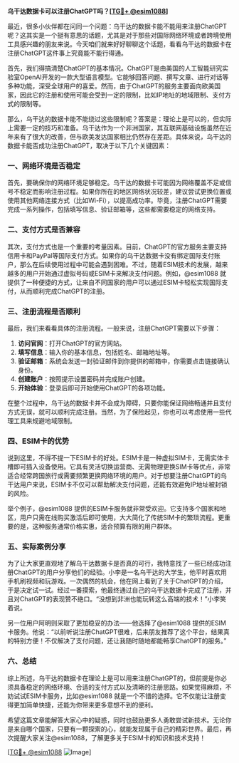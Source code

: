 **乌干达数据卡可以注册ChatGPT吗？[[TG💪+ @esim1088](https://t.me/s/esim1088)]**

最近，很多小伙伴都在问同一个问题：乌干达的数据卡能不能用来注册ChatGPT呢？这其实是一个挺有意思的话题，尤其是对于那些对国际网络环境或者跨境使用工具感兴趣的朋友来说。今天咱们就来好好聊聊这个话题，看看乌干达的数据卡在注册ChatGPT这件事上究竟能不能行得通。

首先，我们得搞清楚ChatGPT的基本情况。ChatGPT是由美国的人工智能研究实验室OpenAI开发的一款大型语言模型。它能够回答问题、撰写文章、进行对话等多种功能，深受全球用户的喜爱。然而，由于ChatGPT的服务主要面向欧美国家，因此它的注册和使用可能会受到一定的限制，比如IP地址的地域限制、支付方式的限制等。

那么，乌干达的数据卡能不能绕过这些限制呢？答案是：理论上是可以的，但实际上需要一定的技巧和准备。乌干达作为一个非洲国家，其互联网基础设施虽然在近年来有了很大的改善，但与欧美发达国家相比仍然存在差距。具体来说，乌干达的数据卡能否成功注册ChatGPT，取决于以下几个关键因素：

### 一、网络环境是否稳定

首先，要确保你的网络环境足够稳定。乌干达的数据卡可能因为网络覆盖不足或信号不稳定而影响注册过程。如果你所在的地区网络状况较差，建议尝试更换位置或使用其他网络连接方式（比如Wi-Fi），以提高成功率。毕竟，注册ChatGPT需要完成一系列操作，包括填写信息、验证邮箱等，这些都需要稳定的网络支持。

### 二、支付方式是否兼容

其次，支付方式也是一个重要的考量因素。目前，ChatGPT的官方服务主要支持信用卡和PayPal等国际支付方式。如果你的乌干达数据卡没有绑定国际支付账户，那么在后续使用过程中可能会遇到困难。不过，随着ESIM技术的发展，越来越多的用户开始通过虚拟号码或ESIM卡来解决支付问题。例如，@esim1088 就提供了一种便捷的方式，让来自不同国家的用户可以通过ESIM卡轻松实现国际支付，从而顺利完成ChatGPT的注册。

### 三、注册流程是否顺利

最后，我们来看看具体的注册流程。一般来说，注册ChatGPT需要以下步骤：

1. **访问官网**：打开ChatGPT的官方网站。
2. **填写信息**：输入你的基本信息，包括姓名、邮箱地址等。
3. **验证邮箱**：系统会发送一封验证邮件到你提供的邮箱中，你需要点击链接确认身份。
4. **创建账户**：按照提示设置密码并完成账户创建。
5. **开始体验**：登录后即可开始使用ChatGPT的各项功能。

在整个过程中，乌干达的数据卡并不会成为障碍，只要你能保证网络畅通并且支付方式无误，就可以顺利完成注册。当然，为了保险起见，你也可以考虑使用一些代理工具来规避地域限制。

### 四、ESIM卡的优势

说到这里，不得不提一下ESIM卡的好处。ESIM卡是一种虚拟SIM卡，无需实体卡槽即可插入设备使用。它具有灵活切换运营商、无需物理更换SIM卡等优点，非常适合经常跨国旅行或需要频繁更换网络环境的用户。对于想要注册ChatGPT的乌干达用户来说，ESIM卡不仅可以帮助解决支付问题，还能有效避免IP地址被封锁的风险。

举个例子，@esim1088 提供的ESIM卡服务就非常受欢迎。它支持多个国家和地区，用户只需在线购买激活后即可使用，大大简化了传统SIM卡的繁琐流程。更重要的是，这种服务通常价格实惠，适合预算有限的用户群体。

### 五、实际案例分享

为了让大家更直观地了解乌干达数据卡是否真的可行，我特意找了一些已经成功注册ChatGPT的用户分享他们的经验。小李是一名乌干达的大学生，他平时喜欢用手机刷视频和玩游戏。一次偶然的机会，他在网上看到了关于ChatGPT的介绍，于是决定试一试。经过一番摸索，他最终通过自己的乌干达数据卡完成了注册，并且对ChatGPT的表现赞不绝口。“没想到非洲也能玩转这么高端的技术！”小李笑着说。

另一位用户阿明则采取了更加稳妥的办法——他选择了@esim1088 提供的ESIM卡服务。他说：“以前听说注册ChatGPT很难，后来朋友推荐了这个平台，结果真的特别方便！不仅解决了支付问题，还让我随时随地都能畅享ChatGPT的服务。”

### 六、总结

综上所述，乌干达的数据卡在理论上是可以用来注册ChatGPT的，但前提是你必须具备稳定的网络环境、合适的支付方式以及清晰的注册思路。如果觉得麻烦，不妨试试ESIM卡服务，比如@esim1088 就是一个不错的选择。它不仅能让注册变得更加简单快捷，还能为你带来更多意想不到的便利。

希望这篇文章能解答大家心中的疑惑，同时也鼓励更多人勇敢尝试新技术。无论你是来自哪个国家，只要有一颗探索的心，就能发现属于自己的精彩世界。最后，再次提醒大家关注@esim1088，了解更多关于ESIM卡的知识和技术支持！

[[TG💪+ @esim1088](https://t.me/s/esim1088) ![Image](https://i.postimg.cc/4NQfJmqS/Snipaste-2025-05-13-00-14-12.png)]
